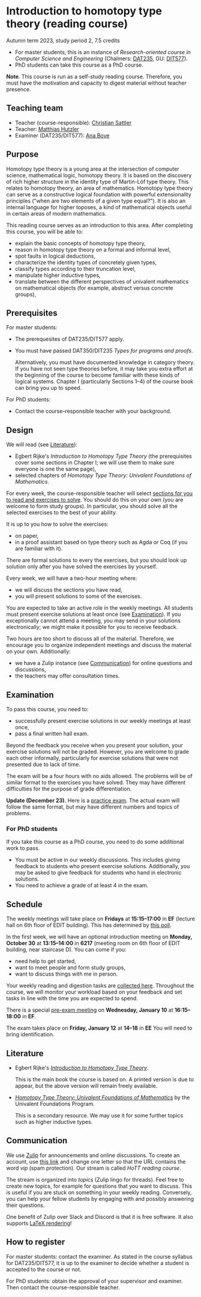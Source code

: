 # Introduction to homotopy type theory (reading course)

Autumn term 2023, study period 2, 7.5 credits

* For master students, this is an instance of *Research-oriented course in Computer Science and Engineering* (Chalmers: [DAT235](https://www.student.chalmers.se/sp/course?course_id=36287), GU: [DIT577](https://kursplaner.gu.se/pdf/kurs/en/DIT577)).
* PhD students can take this course as a PhD course.

**Note**.
This course is run as a self-study reading course.
Therefore, you must have the motivation and capacity to digest material without teacher presence.

## Teaching team

* Teacher (course-responsible): [Christian Sattler](https://www.cse.chalmers.se/~sattler/)
* Teacher: [Matthias Hutzler](https://www.chalmers.se/personer/hutzler/)
* Examiner (DAT235/DIT577): [Ana Bove](https://www.cse.chalmers.se/~bove/)

## Purpose

Homotopy type theory is a young area at the intersection of computer science, mathematical logic, homotopy theory.
It is based on the discovery of rich higher structure in the identity type of Martin-Löf type theory.
This relates to homotopy theory, an area of mathematics.
Homotopy type theory can serve as a constructive logical foundation with powerful extensionality principles ("when are two elements of a given type equal?").
It is also an internal language for higher toposes, a kind of mathematical objects useful in certain areas of modern mathematics.

This reading course serves as an introduction to this area.
After completing this course, you will be able to:

* explain the basic concepts of homotopy type theory,
* reason in homotopy type theory on a formal and informal level,
* spot faults in logical deductions,
* characterize the identity types of concretely given types,
* classify types according to their truncation level,
* manipulate higher inductive types,
* translate between the different perspectives of univalent mathematics on mathematical objects (for example, abstract versus concrete groups),

## Prerequisites

For master students:
* The prerequesites of DAT235/DIT577 apply.
* You must have passed DAT350/DIT235 *Types for programs and proofs*.

  Alternatively, you must have documented knowledge in category theory.
  If you have not seen type theories before, it may take you extra effort at the beginning of the course to become familiar with these kinds of logical systems.
  Chapter I (particularly Sections 1–4) of the course book can bring you up to speed.

For PhD students:
* Contact the course-responsible teacher with your background.

## Design

We will read (see [Literature](#literature)):
* Egbert Rijke's *Introduction to Homotopy Type Theory* (the prerequisites cover some sections in Chapter I; we will use them to make sure everyone is one the same page),
* selected chapters of *Homotopy Type Theory: Univalent Foundations of Mathematics*.

For every week, the course-responsible teacher will select [sections for you to read and exercises to solve](schedule.md).
You should do this on your own (you are welcome to form study groups).
In particular, you should solve all the selected exercises to the best of your ability.

It is up to you how to solve the exercises:
* on paper,
* in a proof assistant based on type theory such as Agda or Coq (if you are familiar with it).

There are formal solutions to every the exercises, but you should look up solution only after you have solved the exercises by yourself.

Every week, we will have a two-hour meeting where:
* we will discuss the sections you have read,
* you will present solutions to some of the exercises.

You are expected to take an active role in the weekly meetings.
All students must present exercise solutions at least once (see [Examination](#examination)).
If you exceptionally cannot attend a meeting, you may send in your solutions electronically; we might make it possible for you to receive feedback.

Two hours are too short to discuss all of the material.
Therefore, we encourage you to organize independent meetings and discuss the material on your own.
Additionally:
* we have a Zulip instance (see [Communication](#communication)) for online questions and discussions,
* the teachers may offer consultation times.

## Examination

To pass this course, you need to:
* successfully present exercise solutions in our weekly meetings at least once,
* pass a final written hall exam.

Beyond the feedback you receive when you present your solution, your exercise solutions will not be graded.
However, you are welcome to grade each other informally, particularly for exercise solutions that were not presented due to lack of time.

The exam will be a four hours with no aids allowed.
The problems will be of similar format to the exercises you have solved.
They may have different difficulties for the purpose of grade differentiation.

**Update (December 23).**
Here is a [practice exam](exam-practice.pdf?raw=true).
The actual exam will follow the same format, but may have different numbers and topics of problems.

### For PhD students

If you take this course as a PhD course, you need to do some additional work to pass.
* You must be active in our weekly discussions.
  This includes giving feedback to students who present exercise solutions.
  Additionally, you may be asked to give feedback for students who hand in electronic solutions.
* You need to achieve a grade of at least 4 in the exam.

## Schedule

The weekly meetings will take place on **Fridays** at **15:15–17:00** in **EF** (lecture hall on 6th floor of EDIT building).
This has determined by [this poll](https://choodle.portal.chalmers.se/YZVDfAyYLAyTXKVW).

In the first week, we will have an optional introduction meeting on **Monday, October 30** at **13:15–14:00** in **6217** (meeting room on 6th floor of EDIT building, near staircase D).
You can come if you:
* need help to get started,
* want to meet people and form study groups,
* want to discuss things with me in person.

Your weekly reading and digestion tasks are [collected here](schedule.md).
Throughout the course, we will monitor your workload based on your feedback and set tasks in line with the time you are expected to spend.

There is a special [pre-exam meeting](schedule.md#special-pre-exam-meeting) on **Wednesday, January 10** at **16:15–18:00** in **EF**.

The exam takes place on **Friday, January 12** at **14–18** in **EE**
You will need to bring identification.

## Literature

* Egbert Rijke's [*Introduction to Homotopy Type Theory*](https://arxiv.org/abs/2212.11082).

  This is the main book the course is based on.
  A printed version is due to appear, but the above version will remain freely available.

* [*Homotopy Type Theory: Univalent Foundations of Mathematics*](https://homotopytypetheory.org/book/) by the Univalent Foundations Program.

  This is a secondary resource.
  We may use it for some further topics such as higher inductive types.

## Communication

We use [Zulip](https://lot.zulipchat.com/#narrow/stream/407220-HoTT-reading-course) for announcements and online discussions.
To create an account, use [this link](https://lot.zulipchat.com/join/tipdqgohyzsxnmxziqumen3q/) and change one letter so that the URL contains the word *vip* (spam protection).
Our stream is called *HoTT reading course*.

The stream is organized into *topics* (Zulip lingo for threads).
Feel free to create new topics, for example for questions that you want to discuss.
This is useful if you are stuck on something in your weekly reading.
Conversely, you can help your fellow students by engaging with and possibly answering their questions.

One benefit of Zulip over Slack and Discord is that it is free software.
It also supports [LaTeX rendering](https://zulip.com/help/latex)!

## How to register

For master students: contact the examiner.
As stated in the course syllabus for DAT235/DIT577, it is up to the examiner to decide whether a student is accepted to the course or not.

For PhD students: obtain the approval of your supervisor and examiner.
Then contact the course-responsible teacher.
